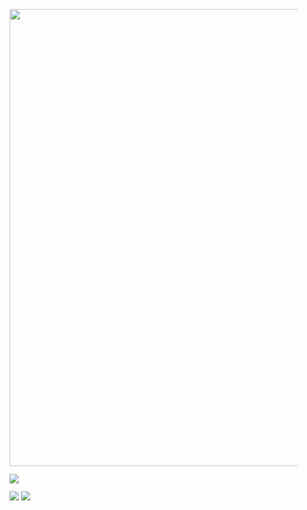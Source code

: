 <p align="center">
    <img width="800" src="https://readme-typing-svg.demolab.com?font=Orbitron&size=22&pause=1000&center=true&vCenter=true&random=false&width=600&lines=Hello+!+%F0%9F%91%8B%F0%9F%8F%BB;Here+is+my+GitHub+Profile" />
</p>

![](https://visitor-badge.glitch.me/badge?page_id=llcation.readme)

![](https://github-readme-stats.vercel.app/api?username=llcation&theme=transparent&include_all_commits=true&show_icons=true&hide_border=true)
![](https://github-readme-stats.vercel.app/api/wakatime?username=llcation&theme=transparent&hide_border=true&layout=compact&langs_count=22)
